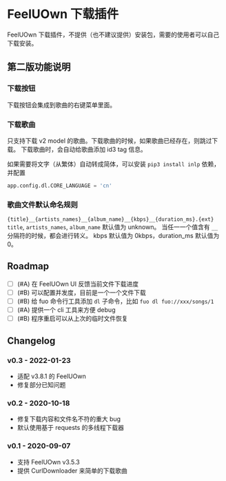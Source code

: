 # FeelUOwn 下载插件

FeelUOwn 下载插件，不提供（也不建议提供）安装包，需要的使用者可以自己下载安装。

## 第二版功能说明
### 下载按钮
下载按钮会集成到歌曲的右键菜单里面。

### 下载歌曲
只支持下载 v2 model 的歌曲。下载歌曲的时候，如果歌曲已经存在，则跳过下载。
下载歌曲时，会自动给歌曲添加 id3 tag 信息。

如果需要将文字（从繁体）自动转成简体，可以安装 `pip3 install inlp` 依赖，并配置
```python
app.config.dl.CORE_LANGUAGE = 'cn'
```

### 歌曲文件默认命名规则
`{title}__{artists_names}__{album_name}__{kbps}__{duration_ms}.{ext}`
`title`, `artists_names`, `album_name` 默认值为 unknown。
当任一一个值含有 `__` 分隔符的时候，都会进行转义。
kbps 默认值为 0kbps，duration_ms 默认值为 0。

## Roadmap

- [ ] (#A) 在 FeelUOwn UI 反馈当前文件下载进度
- [ ] (#B) 可以配置并发度，目前是一个一个文件下载
- [ ] (#B) 给 fuo 命令行工具添加 `dl` 子命令，比如 `fuo dl fuo://xxx/songs/1`
- [ ] (#A) 提供一个 cli 工具来方便 debug
- [ ] (#B) 程序重启可以从上次的临时文件恢复

## Changelog

### v0.3 - 2022-01-23

* 适配 v3.8.1 的 FeelUOwn
* 修复部分已知问题

### v0.2 - 2020-10-18

* 修复下载内容和文件名不符的重大 bug
* 默认使用基于 requests 的多线程下载器

### v0.1 - 2020-09-07

* 支持 FeelUOwn v3.5.3
* 提供 CurlDownloader 来简单的下载歌曲
